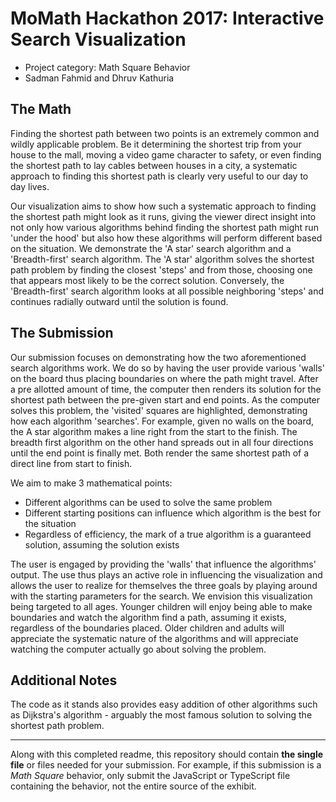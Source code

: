# MoMath Hackathon 2017: Interactive Search Visualization

- Project category: Math Square Behavior
- Sadman Fahmid and Dhruv Kathuria

## The Math

Finding the shortest path between two points is an extremely common and wildly applicable problem. Be it determining the shortest trip from your house to the mall, moving a video game character to safety, or even finding the shortest path to lay cables between houses in a city, a systematic approach to finding this shortest path is clearly very useful to our day to day lives. 

Our visualization aims to show how such a systematic approach to finding the shortest path might look as it runs, giving the viewer direct insight into not only how various algorithms behind finding the shortest path might run 'under the hood' but also how these algorithms will perform different based on the situation. We demonstrate the 'A star' search algorithm and a 'Breadth-first' search algorithm. The 'A star' algorithm solves the shortest path problem by finding the closest 'steps' and from those, choosing one that appears most likely to be the correct solution. Conversely, the 'Breadth-first' search algorithm looks at all possible neighboring 'steps' and continues radially outward until the solution is found. 

## The Submission

Our submission focuses on demonstrating how the two aforementioned search algorithms work. We do so by having the user provide various 'walls' on the board thus placing boundaries on where the path might travel. After a pre allotted amount of time, the computer then renders its solution for the shortest path between the pre-given start and end points. As the computer solves this problem, the 'visited' squares are highlighted, demonstrating how each algorithm 'searches'. For example, given no walls on the board, the A star algorithm makes a line right from the start to the finish. The breadth first algorithm on the other hand spreads out in all four directions until the end point is finally met. Both render the same shortest path of a direct line from start to finish. 

We aim to make 3 mathematical points:
  - Different algorithms can be used to solve the same problem
  - Different starting positions can influence which algorithm is the best for the situation
  - Regardless of efficiency, the mark of a true algorithm is a guaranteed solution, assuming the solution exists
  
The user is engaged by providing the 'walls' that influence the algorithms' output. The use thus plays an active role in influencing the visualization and allows the user to realize for themselves the three goals by playing around with the starting parameters for the search. We envision this visualization being targeted to all ages. Younger children will enjoy being able to make boundaries and watch the algorithm find a path, assuming it exists, regardless of the boundaries placed. Older children and adults will appreciate the systematic nature of the algorithms and will appreciate watching the computer actually go about solving the problem.

## Additional Notes

The code as it stands also provides easy addition of other algorithms such as Dijkstra's algorithm - arguably the most famous solution to solving the shortest path problem. 

---

Along with this completed readme, this repository should contain **the single file** or files needed for your submission. For example, if this submission is a _Math Square_ behavior, only submit the JavaScript or TypeScript file containing the behavior, not the entire source of the exhibit.
